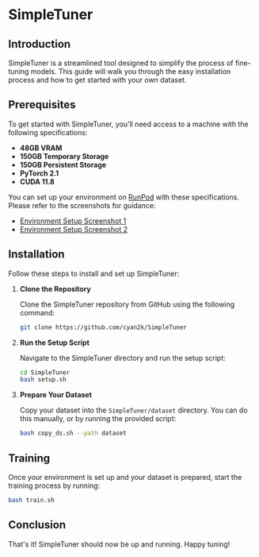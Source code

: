 
# SimpleTuner

## Introduction

SimpleTuner is a streamlined tool designed to simplify the process of fine-tuning models. This guide will walk you through the easy installation process and how to get started with your own dataset.

## Prerequisites

To get started with SimpleTuner, you'll need access to a machine with the following specifications:
- **48GB VRAM**
- **150GB Temporary Storage**
- **150GB Persistent Storage**
- **PyTorch 2.1**
- **CUDA 11.8**

You can set up your environment on [RunPod](https://runpod.io) with these specifications. Please refer to the screenshots for guidance:
- [Environment Setup Screenshot 1](img/1.png)
- [Environment Setup Screenshot 2](img/2.png)

## Installation

Follow these steps to install and set up SimpleTuner:

1. **Clone the Repository**

   Clone the SimpleTuner repository from GitHub using the following command:
   ```bash
   git clone https://github.com/cyan2k/SimpleTuner
   ```
   
2. **Run the Setup Script**

   Navigate to the SimpleTuner directory and run the setup script:
   ```bash
   cd SimpleTuner
   bash setup.sh
   ```

3. **Prepare Your Dataset**

   Copy your dataset into the `SimpleTuner/dataset` directory. You can do this manually, or by running the provided script:
   ```bash
   bash copy_ds.sh --path dataset
   ```

## Training

Once your environment is set up and your dataset is prepared, start the training process by running:
```bash
bash train.sh
```

## Conclusion

That's it! SimpleTuner should now be up and running. Happy tuning!
